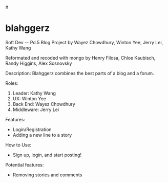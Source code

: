 #<h1> blahggerz </h1>
Soft Dev -- Pd.5  Blog Project
by Wayez Chowdhury, Winton Yee, Jerry Lei, Kathy Wang

Reformated and recoded with mongo by Henry Filosa, Chloe Kaubisch, Randy Higgins, Alex Sosnovsky

Description: Blahggerz combines the best parts of a blog and a forum. 


Roles:<ol>
<li>Leader: Kathy Wang</li>
<li>UX: Winton Yee</li>
<li>Back End: Wayez Chowdhury</li>
<li>Middleware: Jerry Lei</li>
</ol>

Features:<ul>
<li>Login/Registration</li>
<li>Adding a new line to a story</li>
</ul>

How to Use:<ul>
<li>Sign up, login, and start posting!</li>
</ul>

Potential features:<ul>
<li>Removing stories and comments</li>
</ul>

